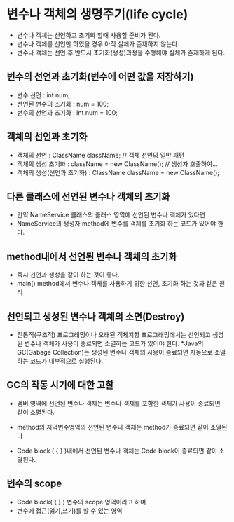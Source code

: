 # 변수나 객체의 생명주기(life cycle)
* 변수나 객체는 선언하고 초기화 할때 사용할 준비가 된다.
* 변수나 객체를 선언만 하였을 경우 아직 실체가 존재하지 않는다.
* 변수나 객체는 선언 후 반드시 초기화(생성)과정을 수행해야 실체가
존재하게 된다.

## 변수의 선언과 초기화(변수에 어떤 값을 저장하기)
* 변수 선언 : int num;
* 선언된 변수의 초기화 : num = 100;
* 변수의 선언과 초기화 : int num = 100;

## 객체의 선언과 초기화
* 객체의 선언 : ClassName className; // 객체 선언의 일반 패턴
* 객체의 생성 초기화 : className = new ClassName(); // 생성자 호출하여...
* 객체의 생성(선언과 초기화) : ClassName className = new ClassName();

## 다른 클래스에 선언된 변수나 객체의 초기화
* 만약 NameService 클래스의 클래스 영역에 선언된 변수나 객체가 있다면
* NameService의 생성자 method에 변수를 객체를 초기화 하는 코드가 있어야 한다.

## method내에서 선언된 변수나 객체의 초기화
* 즉시 선언과 생성을 같이 하는 것이 좋다.
* main() method에서 변수나 객체를 사용하기 위한 선언, 초기화 하는 
 것과 같은 원리
 
## 선언되고 생성된 변수나 객체의 소면(Destroy)
* 전통적(구조적) 프로그래밍이나 오래된 객체지향 프로그래밍에서는 
선언되고 생성된 변수나 객체가 사용이 종료되면 소멸하는 코드가 있어야
한다.
*Java의 GC(Gabage Collection)는 생성된 변수나 객체의 사용이 종료되면 자동으로 소멸하는
코드가 내부적으로 실행된다.

## GC의 작동 시기에 대한 고찰
* 맴버 영역에 선언된 변수나 객체는 변수나 객체를 포함한 객체가 사용이 종료되면
같이 소멸된다.

* method의 지역변수영역의 선언된 변수나 객체는
method가 종료되면 같이 소멸된다

* Code block ( { } )내에서 선언된 변수나 객체는 Code block이 
종료되면 같이 소멸된다.

## 변수의 scope
* Code block( { } ) 변수의 scope 영역이라고 하며
* 변수에 접근(읽기,쓰기)를 할 수 있는 영역
